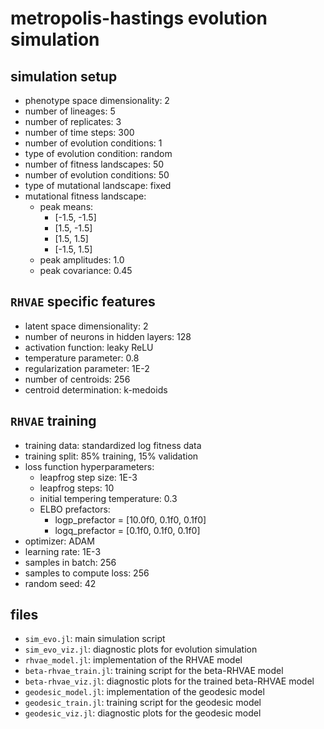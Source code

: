 # metropolis-hastings evolution simulation

## simulation setup

- phenotype space dimensionality: 2
- number of lineages: 5
- number of replicates: 3
- number of time steps: 300
- number of evolution conditions: 1
- type of evolution condition: random
- number of fitness landscapes: 50
- number of evolution conditions: 50
- type of mutational landscape: fixed
- mutational fitness landscape:
    - peak means:
        - [-1.5, -1.5]
        - [1.5, -1.5]
        - [1.5, 1.5]
        - [-1.5, 1.5]
    - peak amplitudes: 1.0
    - peak covariance: 0.45

## `RHVAE` specific features

- latent space dimensionality: 2
- number of neurons in hidden layers: 128
- activation function: leaky ReLU
- temperature parameter: 0.8
- regularization parameter: 1E-2
- number of centroids: 256
- centroid determination: k-medoids

## `RHVAE` training

- training data: standardized log fitness data
- training split: 85% training, 15% validation
- loss function hyperparameters:
    - leapfrog step size: 1E-3
    - leapfrog steps: 10
    - initial tempering temperature: 0.3
    - ELBO prefactors:
        - logp_prefactor = [10.0f0, 0.1f0, 0.1f0]
        - logq_prefactor = [0.1f0, 0.1f0, 0.1f0]
- optimizer: ADAM
- learning rate: 1E-3
- samples in batch: 256
- samples to compute loss: 256
- random seed: 42

## files

- `sim_evo.jl`: main simulation script
- `sim_evo_viz.jl`: diagnostic plots for evolution simulation
- `rhvae_model.jl`: implementation of the RHVAE model
- `beta-rhvae_train.jl`: training script for the beta-RHVAE model
- `beta-rhvae_viz.jl`: diagnostic plots for the trained beta-RHVAE model
- `geodesic_model.jl`: implementation of the geodesic model
- `geodesic_train.jl`: training script for the geodesic model
- `geodesic_viz.jl`: diagnostic plots for the geodesic model
